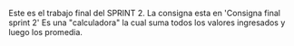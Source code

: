 Este es el trabajo final del SPRINT 2. La consigna esta en 'Consigna final sprint 2'
Es una "calculadora" la cual suma todos los valores ingresados y luego los promedia.